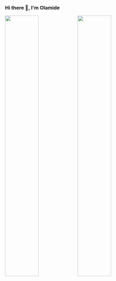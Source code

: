 ### Hi there 👋, I'm Olamide

<!--
**certified-draco/certified-draco** is a ✨ _special_ ✨ repository because its `README.md` (this file) appears on your GitHub profile.

Here are some ideas to get you started:

- 🔭 I’m currently working on ...
- 🌱 I’m currently learning ...
- 👯 I’m looking to collaborate on ...
- 🤔 I’m looking for help with ...
- 💬 Ask me about ...
- 📫 How to reach me: ...
- 😄 Pronouns: ...
- ⚡ Fun fact: ...
-->

<img align="Left" width="47%" src="https://github-readme-stats.vercel.app/api?username=certified-draco&show_icons=true&theme=monokai" />
<img align="Left" width="47%" src="https://github-readme-stats.vercel.app/api/top-langs/?username=certified-draco&layout=compact" />

<img alt="" align="Left" src="https://img.shields.io/badge/c-%2300599C.svg?style=for-the-badge&logo=c&logoColor=white" />
<img alt="" align="Left" src="https://img.shields.io/badge/html5-%23E34F26.svg?style=for-the-badge&logo=html5&logoColor=white" />
<img alt="" align="Left" src="https://img.shields.io/badge/css3-%231572B6.svg?style=for-the-badge&logo=css3&logoColor=white" />
<img alt="" align="Left" src="https://img.shields.io/badge/python-3670A0?style=for-the-badge&logo=python&logoColor=ffdd54" />
<img alt="" align="Left" src="https://img.shields.io/badge/javascript-%23323330.svg?style=for-the-badge&logo=javascript&logoColor=%23F7DF1E" />
<img alt="" align="Left" src="https://img.shields.io/badge/Linux-FCC624?style=for-the-badge&logo=linux&logoColor=black" />
<img alt="" src="https://img.shields.io/badge/git-%23F05033.svg?style=for-the-badge&logo=git&logoColor=white" />
